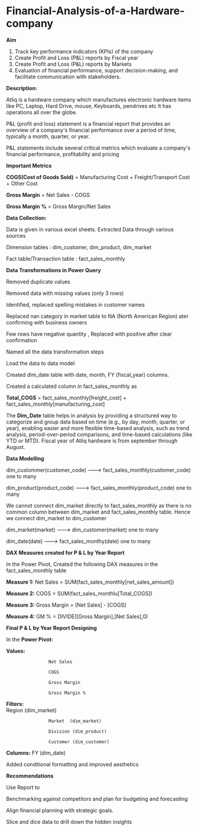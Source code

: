 # Financial-Analysis-of-a-Hardware-company

**Aim**

1. Track key performance indicators (KPIs) of the company
2. Create Profit and Loss (P&L) reports by Fiscal year
3. Create Profit and Loss (P&L) reports by Markets
4. Evaluation of financial performance, support decision-making, and facilitate communication with stakeholders.

**Description:**

Atliq is a hardware company which manufactures electronic hardware items like PC, Laptop, Hard Drive, mouse, Keyboards, pendrives etc It has operations all over the globe. 

P&L (profit and loss) statement is a financial report that provides an overview of a company's financial performance over a period of time, typically a 
month, quarter, or year.

P&L statements include several critical metrics which evaluate a company's financial performance, profitability and pricing 

**Important Metrics**

**COGS(Cost of Goods Sold)** = Manufacturing Cost + Freight/Transport Cost + Other Cost

**Gross Margin** = Net Sales - COGS

**Gross Margin %** = Gross Margin/Net Sales

**Data Collection:**

Data is given in various excel sheets. Extracted Data through various sources

Dimension tables : dim_customer, dim_product, dim_market

Fact table/Transaction table : fact_sales_monthly

**Data Transformations in Power Query**

Removed duplicate values

Removed data with missing values (only 3 rows)

Identified, replaced spelling mistakes in customer names

Replaced nan category in market table to NA (North American Region) ater confirming with business owners

Few rows have negative quantity , Replaced with positive after clear confirmation

Named all the data transformation steps

Load the data to data model

Created dim_date table with date, month, FY (fiscal_year) columns.

Created a calculated column in fact_sales_monthly as 

**Total_COGS** = fact_sales_monthly[freight_cost] + fact_sales_monthly[manufacturing_cost] 

The **Dim_Date** table helps in analysis by providing a structured way to categorize and group data based on time (e.g., by day, month, quarter, or year), enabling easier and more flexible time-based analysis, such as trend analysis, period-over-period comparisons, and time-based calculations (like YTD or MTD). Fiscal year of Atliq hardware is from september through August.

**Data Modelling**

dim_custommer(customer_code) ---> fact_sales_monthly(customer_code) one to many

dim_product(product_code) ---> fact_sales_monthly(product_code) one to many

We cannot connect dim_market directly to fact_sales_monthly as there is no common column between dim_market and fact_sales_monthly table. Hence we connect dim_market to dim_customer

dim_market(market) ---> dim_customer(market) one to many

dim_date(date) ---> fact_sales_monthy(date) one to many

**DAX Measures created for P & L by Year Report**

In the Power Pivot, Created the following DAX measures in the fact_sales_monthly table

**Measure 1:** Net Sales = SUM(fact_sales_monthly[net_sales_amount])

**Measure 2:** COGS = SUM(fact_sales_monthlu[Total_COGS])

**Measure 3:** Gross Margin = [Net Sales] - [COGS] 

**Measure 4:** GM % = DIVIDE([Gross Margin],[Net Sales],0)

**Final P & L by Year Report Designing**

In the **Power Pivot:**

**Values:**

                    Net Sales
      
                    COGS

                    Gross Margin

                    Gross Margin %
                    
**Filters:**           
                    Region (dim_market)

                    Market  (dim_market)
      
                    Division (dim_product)

                    Customer (dim_customer)

**Columns:**
                    FY (dim_date)
                    
Added conditional formatting and improved aesthetics

**Recommendations**

Use Report to

Benchmarking against competitors and plan for budgeting and forecasting

Align financial planning with strategic goals.

Slice and dice data to drill down the hidden insights


